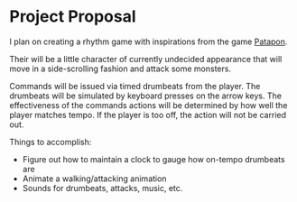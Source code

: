 # Project Proposal

I plan on creating a rhythm game with inspirations from the game [Patapon](https://en.wikipedia.org/wiki/Patapon).

Their will be a little character of currently undecided appearance that will move in a side-scrolling fashion and attack some monsters.

Commands will be issued via timed drumbeats from the player. The drumbeats will be simulated by keyboard presses on the arrow keys. The effectiveness of the commands actions will be determined by how well the player matches tempo. If the player is too off, the action will not be carried out.

Things to accomplish:

- Figure out how to maintain a clock to gauge how on-tempo drumbeats are
- Animate a walking/attacking animation
- Sounds for drumbeats, attacks, music, etc.
